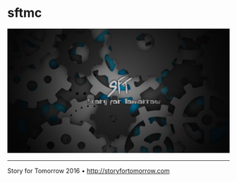 sftmc
=========


![Story for Tomorrow](/storyfortomorrow-banner-2.jpg?raw=true "sft")

---
Story for Tomorrow 2016 • http://storyfortomorrow.com
